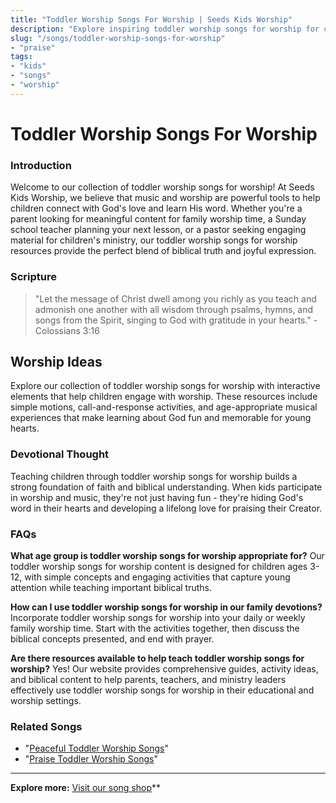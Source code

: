 ```yaml
---
title: "Toddler Worship Songs For Worship | Seeds Kids Worship"
description: "Explore inspiring toddler worship songs for worship for children's worship and faith development. Biblical music resources for families and ministry."
slug: "/songs/toddler-worship-songs-for-worship"
- "praise"
tags:
- "kids"
- "songs"
- "worship"
---
```


# Toddler Worship Songs For Worship

### Introduction

Welcome to our collection of toddler worship songs for worship! At Seeds Kids Worship, we believe that music and worship are powerful tools to help children connect with God's love and learn His word. Whether you're a parent looking for meaningful content for family worship time, a Sunday school teacher planning your next lesson, or a pastor seeking engaging material for children's ministry, our toddler worship songs for worship resources provide the perfect blend of biblical truth and joyful expression.

### Scripture

> "Let the message of Christ dwell among you richly as you teach and admonish one another with all wisdom through psalms, hymns, and songs from the Spirit, singing to God with gratitude in your hearts." - Colossians 3:16

## Worship Ideas

Explore our collection of toddler worship songs for worship with interactive elements that help children engage with worship. These resources include simple motions, call-and-response activities, and age-appropriate musical experiences that make learning about God fun and memorable for young hearts.

### Devotional Thought

Teaching children through toddler worship songs for worship builds a strong foundation of faith and biblical understanding. When kids participate in worship and music, they're not just having fun - they're hiding God's word in their hearts and developing a lifelong love for praising their Creator.

### FAQs

**What age group is toddler worship songs for worship appropriate for?**
Our toddler worship songs for worship content is designed for children ages 3-12, with simple concepts and engaging activities that capture young attention while teaching important biblical truths.

**How can I use toddler worship songs for worship in our family devotions?**
Incorporate toddler worship songs for worship into your daily or weekly family worship time. Start with the activities together, then discuss the biblical concepts presented, and end with prayer.

**Are there resources available to help teach toddler worship songs for worship?**
Yes! Our website provides comprehensive guides, activity ideas, and biblical content to help parents, teachers, and ministry leaders effectively use toddler worship songs for worship in their educational and worship settings.

### Related Songs

- "[Peaceful Toddler Worship Songs](/songs/peaceful-toddler-worship-songs/)"
- "[Praise Toddler Worship Songs](/songs/praise-toddler-worship-songs/)"

---

**Explore more:** [Visit our song shop](https://seedskidsworship.com/shop)**

<!-- Schema Markup -->
<script type="application/ld+json">
{
  "@context": "https://schema.org",
  "@type": "MusicRecording",
  "name": "Toddler Worship Songs For Worship",
  "byArtist": {
    "@type": "MusicGroup",
    "name": "Seeds Kids Worship"
  },
  "isFamilyFriendly": true,
  "url": "https://seedskidsworship.com/songs/toddler-worship-songs-for-worship/"
}
</script>
